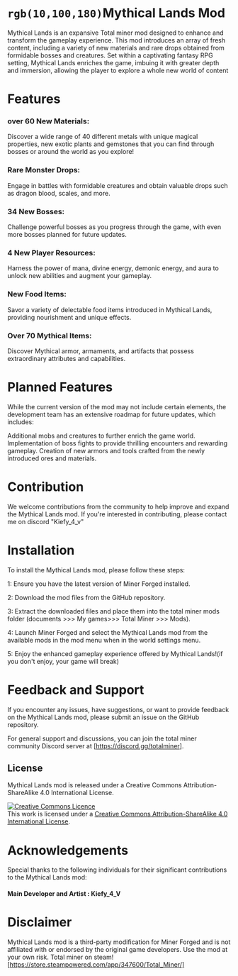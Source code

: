 # `rgb(10,100,180)`Mythical Lands Mod
Mythical Lands is an expansive Total miner mod designed to enhance and transform the gameplay experience. This mod introduces an array of fresh content, including a variety of new materials and rare drops obtained from formidable bosses and creatures. Set within a captivating fantasy RPG setting, Mythical Lands enriches the game, imbuing it with greater depth and immersion, allowing the player to explore a whole new world of content

# Features
### over 60 New Materials: 
Discover a wide range of 40 different metals with unique magical properties, new exotic plants and gemstones that you can find through bosses or around the world as you explore!

### Rare Monster Drops: 
Engage in battles with formidable creatures and obtain valuable drops such as dragon blood, scales, and more.

### 34 New Bosses:
Challenge powerful bosses as you progress through the game, with even more bosses planned for future updates.

### 4 New Player Resources:
Harness the power of mana, divine energy, demonic energy, and aura to unlock new abilities and augment your gameplay.

### New Food Items: 
Savor a variety of delectable food items introduced in Mythical Lands, providing nourishment and unique effects.

### Over 70  Mythical Items: 
Discover Mythical armor, armaments, and artifacts that possess extraordinary attributes and capabilities.

# Planned Features
While the current version of the mod may not include certain elements, the development team has an extensive roadmap for future updates, which includes:

Additional mobs and creatures to further enrich the game world.
Implementation of boss fights to provide thrilling encounters and rewarding gameplay.
Creation of new armors and tools crafted from the newly introduced ores and materials.

# Contribution
We welcome contributions from the community to help improve and expand the Mythical Lands mod. If you're interested in contributing, please contact me on discord "Kiefy_4_v"

# Installation
To install the Mythical Lands mod, please follow these steps:

1: Ensure you have the latest version of Miner Forged installed.

2: Download the mod files from the GitHub repository.

3: Extract the downloaded files and place them into the total miner mods folder (documents >>> My games>>> Total Miner >>> Mods).

4: Launch Miner Forged and select the Mythical Lands mod from the available mods in the mod menu when in the world settings menu.

5: Enjoy the enhanced gameplay experience offered by Mythical Lands!(if you don't enjoy, your game will break)

# Feedback and Support
If you encounter any issues, have suggestions, or want to provide feedback on the Mythical Lands mod, please submit an issue on the GitHub repository.

For general support and discussions, you can join the total miner community Discord server at [https://discord.gg/totalminer].

## License
Mythical Lands mod is released under a Creative Commons Attribution-ShareAlike 4.0 International License.

<a rel="license" href="http://creativecommons.org/licenses/by-sa/4.0/"><img alt="Creative Commons Licence" style="border-width:0" src="https://i.creativecommons.org/l/by-sa/4.0/88x31.png" /></a><br />This work is licensed under a <a rel="license" href="http://creativecommons.org/licenses/by-sa/4.0/">Creative Commons Attribution-ShareAlike 4.0 International License</a>.

# Acknowledgements

Special thanks to the following individuals for their significant contributions to the Mythical Lands mod:

#### Main Developer and Artist : Kiefy_4_V

# Disclaimer
Mythical Lands mod is a third-party modification for Miner Forged and is not affiliated with or endorsed by the original game developers. Use the mod at your own risk.
Total miner on steam! [https://store.steampowered.com/app/347600/Total_Miner/]
